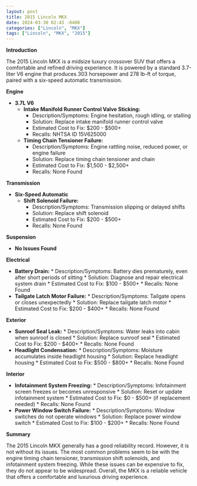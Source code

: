 ```yaml
---
layout: post
title: 2015 Lincoln MKX
date: 2024-03-30 02:43 -0400
categories: ["Lincoln", "MKX"]
tags: ["Lincoln", "MKX", "2015"]
---
```

**Introduction**

The 2015 Lincoln MKX is a midsize luxury crossover SUV that offers a comfortable and refined driving experience. It is powered by a standard 3.7-liter V6 engine that produces 303 horsepower and 278 lb-ft of torque, paired with a six-speed automatic transmission.

**Engine**

* **3.7L V6**
    * **Intake Manifold Runner Control Valve Sticking:**
        * Description/Symptoms: Engine hesitation, rough idling, or stalling
        * Solution: Replace intake manifold runner control valve
        * Estimated Cost to Fix: $200 - $500+
        * Recalls: NHTSA ID 15V625000
    * **Timing Chain Tensioner Failure:**
        * Description/Symptoms: Engine rattling noise, reduced power, or engine failure
        * Solution: Replace timing chain tensioner and chain
        * Estimated Cost to Fix: $1,500 - $2,500+
        * Recalls: None Found

**Transmission**

* **Six-Speed Automatic**
    * **Shift Solenoid Failure:**
        * Description/Symptoms: Transmission slipping or delayed shifts
        * Solution: Replace shift solenoid
        * Estimated Cost to Fix: $200 - $500+
        * Recalls: None Found

**Suspension**

* **No Issues Found**

**Electrical**

* **Battery Drain:**
        * Description/Symptoms: Battery dies prematurely, even after short periods of sitting
        * Solution: Diagnose and repair electrical system drain
        * Estimated Cost to Fix: $100 - $500+
        * Recalls: None Found
* **Tailgate Latch Motor Failure:**
        * Description/Symptoms: Tailgate opens or closes unexpectedly
        * Solution: Replace tailgate latch motor
        * Estimated Cost to Fix: $200 - $400+
        * Recalls: None Found

**Exterior**

* **Sunroof Seal Leak:**
        * Description/Symptoms: Water leaks into cabin when sunroof is closed
        * Solution: Replace sunroof seal
        * Estimated Cost to Fix: $200 - $400+
        * Recalls: None Found
* **Headlight Condensation:**
        * Description/Symptoms: Moisture accumulates inside headlight housing
        * Solution: Replace headlight housing
        * Estimated Cost to Fix: $500 - $800+
        * Recalls: None Found

**Interior**

* **Infotainment System Freezing:**
        * Description/Symptoms: Infotainment screen freezes or becomes unresponsive
        * Solution: Reset or update infotainment system
        * Estimated Cost to Fix: $0 - $500+ (if replacement needed)
        * Recalls: None Found
* **Power Window Switch Failure:**
        * Description/Symptoms: Window switches do not operate windows
        * Solution: Replace power window switch
        * Estimated Cost to Fix: $100 - $200+
        * Recalls: None Found

**Summary**

The 2015 Lincoln MKX generally has a good reliability record. However, it is not without its issues. The most common problems seem to be with the engine timing chain tensioner, transmission shift solenoids, and infotainment system freezing. While these issues can be expensive to fix, they do not appear to be widespread. Overall, the MKX is a reliable vehicle that offers a comfortable and luxurious driving experience.

